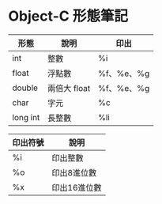 # Object-C 形態筆記

| 形態 | 說明 | 印出 |
|-----|-----|-----|
| int | 整數 | %i
| float | 浮點數 | %f、%e、%g
| double | 兩倍大 float | %f、%e、%g
| char | 字元 | %c
| long int | 長整數 | %li

| 印出符號 | 說明 |
| ------- | --- |
| %i | 印出整數
| %o | 印出8進位數
| %x | 印出16進位數
